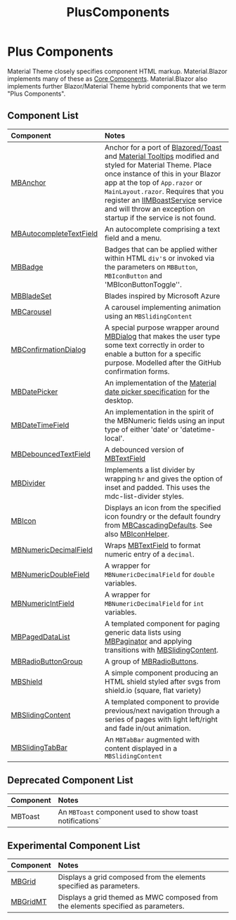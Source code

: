 ﻿---
uid: A.PlusComponents
title: PlusComponents
---
# Plus Components

Material Theme closely specifies component HTML markup. Material.Blazor implements many of these as [Core Components](xref:A.CoreComponents). Material.Blazor also 
implements further Blazor/Material Theme hybrid components that we term "Plus Components".

## Component List

| Component | Notes |
| :-------- | :---- |
| [MBAnchor](xref:C.MBAnchor) | Anchor for a port of [Blazored/Toast](https://github.com/Blazored/Toast) and [Material Tooltips](https://github.com/material-components/material-components-web/tree/master/packages/mdc-tooltip#tooltip) modified and styled for Material Theme. Place once instance of this in your Blazor app at the top of `App.razor` or `MainLayout.razor`. Requires that you register an [IIMBoastService](xref:S.IMBToastService) service and will throw an exception on startup if the service is not found. |
| [MBAutocompleteTextField](xref:C.MBAutocompleteTextField) | An autocomplete comprising a text field and a menu. |
| [MBBadge](xref:C.MBBadge) | Badges that can be applied wither within HTML `div'`s or invoked via the parameters on `MBButton`, `MBIconButton` and 'MBIconButtonToggle''. |
| [MBBladeSet](xref:C.MBBladeSet) | Blades inspired by Microsoft Azure |
| [MBCarousel](xref:C.MBCarousel) | A carousel implementing animation using an `MBSlidingContent` |
| [MBConfirmationDialog](xref:C.MBConfirmationDialog) | A special purpose wrapper around [MBDialog](xref:C.MBDialog) that makes the user type some text correctly in order to enable a button for a specific purpose. Modelled after the GitHub confirmation forms. |
| [MBDatePicker](xref:C.MBDatePicker) | An implementation of the [Material date picker specification](https://material.io/components/pickers/#specs) for the desktop. |
| [MBDateTimeField](xref:C.MBDateTimeField) | An implementation in the spirit of the MBNumeric fields using an input type of either 'date' or 'datetime-local'. |
| [MBDebouncedTextField](xref:C.MBDebouncedTextField) | A debounced version of [MBTextField](xref:C.MBTextField) |
| [MBDivider](xref:C.MBDivider) | Implements a list divider by wrapping `hr` and gives the option of inset and padded. This uses the mdc-list-divider styles. |
| [MBIcon](xref:C.MBIcon) | Displays an icon from the specified icon foundry or the default foundry from [MBCascadingDefaults](xref:U.MBCascadingDefaults). See also [MBIconHelper](xref:U.MBIconHelper). |
| [MBNumericDecimalField](xref:C.MBNumericDecimalField) | Wraps [MBTextField](xref:C.MBTextField) to format numeric entry of a `decimal`. |
| [MBNumericDoubleField](xref:C.MBNumericDoubleField) | A wrapper for `MBNumericDecimalField` for `double` variables. |
| [MBNumericIntField](xref:C.MBNumericIntField) | A wrapper for `MBNumericDecimalField` for `int` variables. |
| [MBPagedDataList](xref:C.MBPagedDataList) | A templated component for paging generic data lists using [MBPaginator](xref:C.MBPaginator) and applying transitions with [MBSlidingContent](xref:C.MBSlidingContent). |
| [MBRadioButtonGroup](xref:C.MBRadioButtonGroup) | A group of [MBRadioButtons](xref:C.MBRadioButton). |
| [MBShield](xref:C.MBShield) | A simple component producing an HTML shield styled after svgs from shield.io (square, flat variety) |
| [MBSlidingContent](xref:C.MBSlidingContent) | A templated component to provide previous/next navigation through a series of pages with light left/right and fade in/out animation. |
| [MBSlidingTabBar](xref:C.MBSlidingTabBar) | An `MBTabBar` augmented with content displayed in a `MBSlidingContent` |

## Deprecated Component List

| Component | Notes |
| :-------- | :---- |
| MBToast   | An `MBToast` component used to show toast notifications` |

## Experimental Component List

| Component | Notes |
| :-------- | :---- |
| [MBGrid](xref:C.MBGrid) | Displays a grid composed from the elements specified as parameters. |
| [MBGridMT](xref:C.MBGrid) | Displays a grid themed as MWC composed from the elements specified as parameters. |
